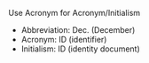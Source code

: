 
Use Acronym for Acronym/Initialism  
* Abbreviation: Dec. (December)
* Acronym: ID (identifier)
* Initialism: ID (identity document) 